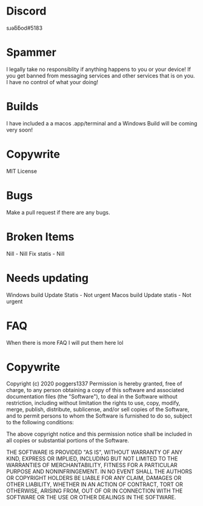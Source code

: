 # Discord
sɹǝƃƃod#5183
# Spammer
I legally take no responsiblity if anything happens to you or your device!
If you get banned from messaging services and other services that is on you. I have no control of what your doing!
# Builds
I have included a a macos .app/terminal and a Windows Build will be coming very soon!
# Copywrite
MIT License
# Bugs 
Make a pull request if there are any bugs.
# Broken Items
Nill - Nill
Fix statis - Nill
# Needs updating
Windows build 
Update Statis - Not urgent 
Macos build 
Update statis - Not urgent
# FAQ
When there is more FAQ I will put them here lol
# Copywrite
Copyright (c) 2020 poggers1337
Permission is hereby granted, free of charge, to any person obtaining a copy
of this software and associated documentation files (the "Software"), to deal
in the Software without restriction, including without limitation the rights
to use, copy, modify, merge, publish, distribute, sublicense, and/or sell
copies of the Software, and to permit persons to whom the Software is
furnished to do so, subject to the following conditions:

The above copyright notice and this permission notice shall be included in all
copies or substantial portions of the Software.

THE SOFTWARE IS PROVIDED "AS IS", WITHOUT WARRANTY OF ANY KIND, EXPRESS OR
IMPLIED, INCLUDING BUT NOT LIMITED TO THE WARRANTIES OF MERCHANTABILITY,
FITNESS FOR A PARTICULAR PURPOSE AND NONINFRINGEMENT. IN NO EVENT SHALL THE
AUTHORS OR COPYRIGHT HOLDERS BE LIABLE FOR ANY CLAIM, DAMAGES OR OTHER
LIABILITY, WHETHER IN AN ACTION OF CONTRACT, TORT OR OTHERWISE, ARISING FROM,
OUT OF OR IN CONNECTION WITH THE SOFTWARE OR THE USE OR OTHER DEALINGS IN THE
SOFTWARE.

